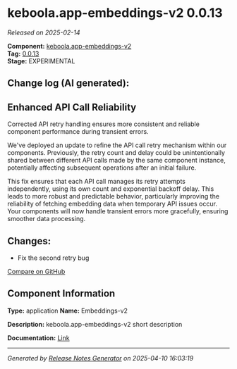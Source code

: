 #  keboola.app-embeddings-v2 0.0.13

_Released on 2025-02-14_

**Component:** [keboola.app-embeddings-v2](https://github.com/keboola/component-embeddings-v2)  
**Tag:** [0.0.13](https://github.com/keboola/component-embeddings-v2/releases/tag/0.0.13)  
**Stage:** EXPERIMENTAL


## Change log (AI generated):
## Enhanced API Call Reliability

Corrected API retry handling ensures more consistent and reliable component performance during transient errors.

We've deployed an update to refine the API call retry mechanism within our components. Previously, the retry count and delay could be unintentionally shared between different API calls made by the same component instance, potentially affecting subsequent operations after an initial failure.

This fix ensures that each API call manages its retry attempts independently, using its own count and exponential backoff delay. This leads to more robust and predictable behavior, particularly improving the reliability of fetching embedding data when temporary API issues occur. Your components will now handle transient errors more gracefully, ensuring smoother data processing.



## Changes:



- Fix the second retry bug 



[Compare on GitHub](https://github.com/keboola/component-embeddings-v2/compare/0.0.12...0.0.13)



## Component Information
**Type:** application
**Name:** Embeddings-v2

**Description:** keboola.app-embeddings-v2 short description


**Documentation:** [Link](https://github.com/keboola/component-embeddings-v2/blob/master/README.md)



---
_Generated by [Release Notes Generator](https://github.com/keboola/release-notes-generator)
on 2025-04-10 16:03:19_